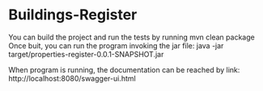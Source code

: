 # Buildings-Register

You can build the project and run the tests by running mvn clean package
Once buit, you can run the program invoking the jar file: 
java -jar target/properties-register-0.0.1-SNAPSHOT.jar

When program is running, the documentation can be reached by link: http://localhost:8080/swagger-ui.html
